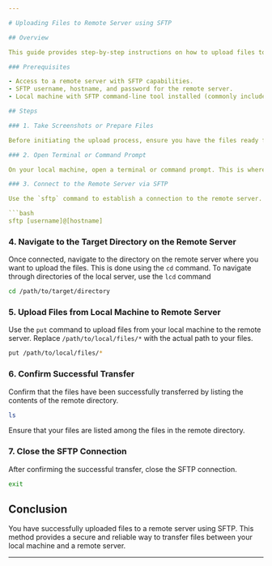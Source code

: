 ```yaml
---

# Uploading Files to Remote Server using SFTP

## Overview

This guide provides step-by-step instructions on how to upload files to a remote server using the Secure File Transfer Protocol (SFTP). SFTP is a secure and efficient method for transferring files between a local machine and a remote server.

### Prerequisites

- Access to a remote server with SFTP capabilities.
- SFTP username, hostname, and password for the remote server.
- Local machine with SFTP command-line tool installed (commonly included in OpenSSH installations).

## Steps

### 1. Take Screenshots or Prepare Files

Before initiating the upload process, ensure you have the files ready for transfer. In this example, we'll use the scenario of uploading screenshots.

### 2. Open Terminal or Command Prompt

On your local machine, open a terminal or command prompt. This is where you'll enter the commands to connect to the remote server and upload files.

### 3. Connect to the Remote Server via SFTP

Use the `sftp` command to establish a connection to the remote server. Replace `[username]`, `[hostname]`, and `[password]` with your actual credentials.

```bash
sftp [username]@[hostname]
```

### 4. Navigate to the Target Directory on the Remote Server

Once connected, navigate to the directory on the remote server where you want to upload the files.
This is done using the `cd` command.
To navigate through directories of the local server, use the `lcd` command 

```bash
cd /path/to/target/directory
```

### 5. Upload Files from Local Machine to Remote Server

Use the `put` command to upload files from your local machine to the remote server. Replace `/path/to/local/files/*` with the actual path to your files.

```bash
put /path/to/local/files/*
```

### 6. Confirm Successful Transfer

Confirm that the files have been successfully transferred by listing the contents of the remote directory.

```bash
ls
```

Ensure that your files are listed among the files in the remote directory.

### 7. Close the SFTP Connection

After confirming the successful transfer, close the SFTP connection.

```bash
exit
```

## Conclusion

You have successfully uploaded files to a remote server using SFTP. This method provides a secure and reliable way to transfer files between your local machine and a remote server.

---
```

